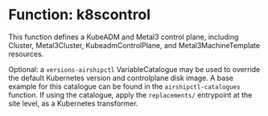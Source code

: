 Function: k8scontrol
====================

This function defines a KubeADM and Metal3 control plane, including
Cluster, Metal3Cluster, KubeadmControlPlane, and Metal3MachineTemplate
resources.

Optional: a ``versions-airshipctl`` VariableCatalogue may be used to
override the default Kubernetes version and controlplane disk image.
A base example for this catalogue can be found in the ``airshipctl-catalogues``
function.  If using the catalogue, apply the ``replacements/`` entrypoint
at the site level, as a Kubernetes transformer.
